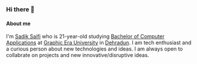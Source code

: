 ### Hi there 👋

#### About me
I'm [Sadik Saifi](https://github.com/sadikeey/sadikeey) who is 21-year-old studying [Bachelor of Computer Applications](https://en.wikipedia.org/title=Bachelor_of_Computer_Applications&redirect=no) at [Graphic Era University](https://www.geu.ac.in/) in [Dehradun](https://en.wikipedia.org/wiki/Dehradun). I am tech enthusiast and a curious person about new technologies and ideas. I am always open to collabrate on projects and new innovative/disruptive ideas.
